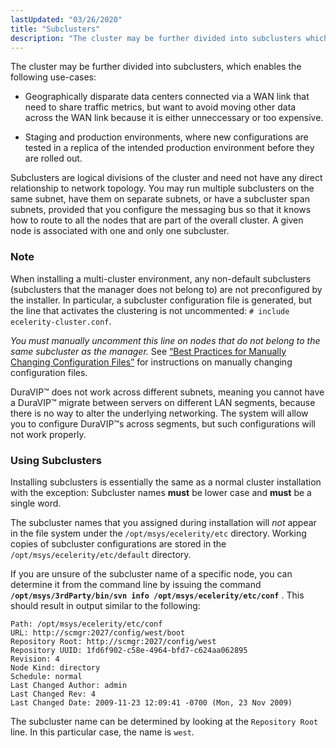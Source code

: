 ```yaml
---
lastUpdated: "03/26/2020"
title: "Subclusters"
description: "The cluster may be further divided into subclusters which enables the following use cases Geographically disparate data centers connected via a WAN link that need to share traffic metrics but want to avoid moving other data across the WAN link because it is either unneccessary or too expensive Staging and..."
---
```


The cluster may be further divided into subclusters, which enables the following use-cases:

*   Geographically disparate data centers connected via a WAN link that need to share traffic metrics, but want to avoid moving other data across the WAN link because it is either unneccessary or too expensive.

*   Staging and production environments, where new configurations are tested in a replica of the intended production environment before they are rolled out.

Subclusters are logical divisions of the cluster and need not have any direct relationship to network topology. You may run multiple subclusters on the same subnet, have them on separate subnets, or have a subcluster span subnets, provided that you configure the messaging bus so that it knows how to route to all the nodes that are part of the overall cluster. A given node is associated with one and only one subcluster.

### Note

When installing a multi-cluster environment, any non-default subclusters (subclusters that the manager does not belong to) are not preconfigured by the installer. In particular, a subcluster configuration file is generated, but the line that activates the clustering is not uncommented: `# include ecelerity-cluster.conf`.

*You must manually uncomment this line on nodes that do not belong to the same subcluster as the manager.*                                                                                                      See [“Best Practices for Manually Changing Configuration Files”](/momentum/3/3-reference/conf-manual-changes) for instructions on manually changing configuration files.

DuraVIP™ does not work across different subnets, meaning you cannot have a DuraVIP™ migrate between servers on different LAN segments, because there is no way to alter the underlying networking. The system will allow you to configure DuraVIP™s across segments, but such configurations will not work properly.

### <a name="subclusters.using"></a> Using Subclusters

Installing subclusters is essentially the same as a normal cluster installation with the exception: Subcluster names **must** be lower case and **must** be a single word.

The subcluster names that you assigned during installation will *not* appear in the file system under the `/opt/msys/ecelerity/etc` directory. Working copies of subcluster configurations are stored in the `/opt/msys/ecelerity/etc/default` directory.

If you are unsure of the subcluster name of a specific node, you can determine it from the command line by issuing the command **`/opt/msys/3rdParty/bin/svn info /opt/msys/ecelerity/etc/conf`**                                   . This should result in output similar to the following:

```
Path: /opt/msys/ecelerity/etc/conf
URL: http://scmgr:2027/config/west/boot
Repository Root: http://scmgr:2027/config/west
Repository UUID: 1fd6f902-c58e-4964-bfd7-c624aa062895
Revision: 4
Node Kind: directory
Schedule: normal
Last Changed Author: admin
Last Changed Rev: 4
Last Changed Date: 2009-11-23 12:09:41 -0700 (Mon, 23 Nov 2009)
```

The subcluster name can be determined by looking at the `Repository Root` line. In this particular case, the name is `west`.
